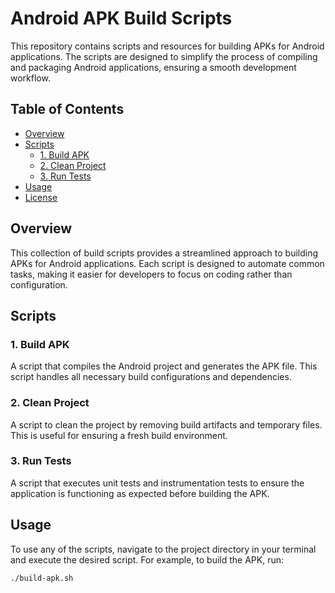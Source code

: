 # Android APK Build Scripts

This repository contains scripts and resources for building APKs for Android applications. The scripts are designed to simplify the process of compiling and packaging Android applications, ensuring a smooth development workflow.

## Table of Contents

- [Overview](#overview)
- [Scripts](#scripts)
  - [1. Build APK](#1-build-apk)
  - [2. Clean Project](#2-clean-project)
  - [3. Run Tests](#3-run-tests)
- [Usage](#usage)
- [License](#license)

## Overview

This collection of build scripts provides a streamlined approach to building APKs for Android applications. Each script is designed to automate common tasks, making it easier for developers to focus on coding rather than configuration.

## Scripts

### 1. Build APK

A script that compiles the Android project and generates the APK file. This script handles all necessary build configurations and dependencies.

### 2. Clean Project

A script to clean the project by removing build artifacts and temporary files. This is useful for ensuring a fresh build environment.

### 3. Run Tests

A script that executes unit tests and instrumentation tests to ensure the application is functioning as expected before building the APK.

## Usage

To use any of the scripts, navigate to the project directory in your terminal and execute the desired script. For example, to build the APK, run:

```sh
./build-apk.sh
